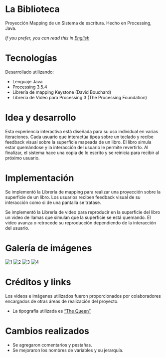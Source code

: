 # La Biblioteca

Proyección Mapping de un Sistema de escritura. Hecho en Processing, Java.

*If you prefer, you can read this in [English](README.md)*

# Tecnologías

Desarrollado utilizando:
- Lenguaje Java
- Processing 3.5.4
- Librería de mapping Keystone (David Bouchard)
- Librería de Video para Processing 3 (The Processing Foundation)

# Idea y desarrollo

Esta experiencia interactiva está diseñada para su uso individual en varias iteraciones.
Cada usuario que interactúa tipea sobre un teclado y recibe feedback visual sobre la superficie mapeada de un libro.
El libro simula estar quemándose y la interacción del usuario le permite revertirlo.
Al finalizar, el sistema hace una copia de lo escrito y se reinicia para recibir al próximo usuario.

# Implementación

Se implementó la Librería de mapping para realizar una proyección sobre la superficie de un libro.
Los usuarios reciben feedback visual de su interacción como si de una pantalla se tratase.

Se implementó la Librería de video para reproducir en la superficie del libro un video de llamas que simulan que la superficie se está quemando.
El video avanza o retrocede su reproducción dependiendo de la interacción del usuario.

# Galería de imágenes

![1](https://user-images.githubusercontent.com/88951560/164584537-4db500d9-a19a-48a7-be85-a2b25fafaa91.png)
![2](https://user-images.githubusercontent.com/88951560/164584543-10128e0a-2071-4273-901b-89e135e2aad3.png)
![3](https://user-images.githubusercontent.com/88951560/164584549-67f94bee-4cbb-44bb-a8ec-80feddd4f9d0.png)
![4](https://user-images.githubusercontent.com/88951560/164584552-d75d5ed2-5ee9-4097-8b11-052c846b24ea.png)

# Créditos y links

Los videos e imágenes utilizados fueron proporcionados por colaboradores encargados de otras áreas de realización del proyecto.
- La tipografía utilizada es [“The Queen”](https://www.dafont.com/the-queen.font)

# Cambios realizados

- Se agregaron comentarios y pestañas.  
- Se mejoraron los nombres de variables y su jerarquía.
